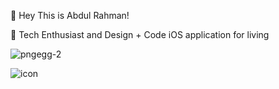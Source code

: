 👋   Hey This is Abdul Rahman!

👀   Tech Enthusiast and Design + Code iOS application for living

![pngegg-2](https://user-images.githubusercontent.com/85195589/127753875-cf543e80-5751-4fc0-a6a1-60303091dc45.png)

![icon](https://user-images.githubusercontent.com/85195589/127753929-450b84cb-9121-4ab0-a2ed-46556411672f.png)


